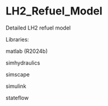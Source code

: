 # LH2_Refuel_Model
 Detailed LH2 refuel model

 Libraries:

 matlab (R2024b)

 simhydraulics 

 simscape

 simulink
 
 stateflow
